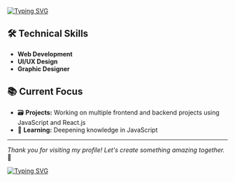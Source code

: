 <div>
  <a href="https://git.io/typing-svg">
    <img src="https://readme-typing-svg.herokuapp.com?font=Fira+Code&size=20&pause=1000&color=2CF700&width=435&lines=Hello%F0%9F%91%8B+I'm+Tirth+Patel" alt="Typing SVG" />
  </a>
</div>

## 🛠 Technical Skills

- **Web Development**
- **UI/UX Design**
- **Graphic Designer**
  

## 📚 Current Focus

- 🗃️ **Projects:** Working on multiple frontend and backend projects using JavaScript and React.js
- 🎯 **Learning:** Deepening knowledge in JavaScript

___

*Thank you for visiting my profile! Let's create something amazing together.* 🤝

<div>
  <a href="" target="_blank">
    <img src="https://readme-typing-svg.demolab.com?font=Mooli&pause=1000&multiline=true&width=435&lines=%E2%9C%A8EVER+POSITIVE%2C+NEVER+NEGATIVE%E2%9C%A8" alt="Typing SVG" />
  </a>
</div>
